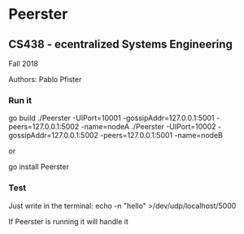 # Peerster

## CS438 - ecentralized Systems Engineering

Fall 2018

Authors: Pablo Pfister

### Run it

go build
./Peerster -UIPort=10001 -gossipAddr=127.0.0.1:5001 -peers=127.0.0.1:5002 -name=nodeA
./Peerster -UIPort=10002 -gossipAddr=127.0.0.1:5002 -peers=127.0.0.1:5001 -name=nodeB

or

go install
Peerster

### Test

Just write in the terminal:
echo -n "hello" >/dev/udp/localhost/5000

If Peerster is running it will handle it
